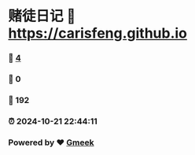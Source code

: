 # 赌徒日记 :link: https://carisfeng.github.io 
### :page_facing_up: [4](https://carisfeng.github.io/tag.html) 
### :speech_balloon: 0 
### :hibiscus: 192 
### :alarm_clock: 2024-10-21 22:44:11 
### Powered by :heart: [Gmeek](https://github.com/Meekdai/Gmeek)
